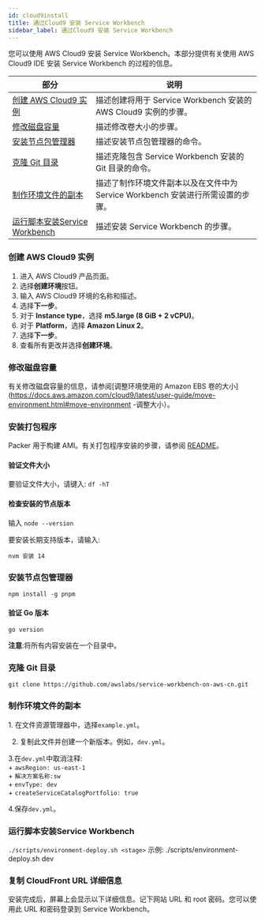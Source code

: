 ```yaml
---
id: cloud9install
title: 通过Cloud9 安装 Service Workbench
sidebar_label: 通过Cloud9 安装 Service Workbench
---
```



您可以使用 AWS Cloud9 安装 Service Workbench。本部分提供有关使用 AWS Cloud9 IDE 安装 Service Workbench 的过程的信息。

|部分 |说明 |
| ------------ | ------------ |
| [创建 AWS Cloud9 实例](#createinst) |描述创建将用于 Service Workbench 安装的 AWS Cloud9 实例的步骤。 |
| [修改磁盘容量](#modifyvol) |描述修改卷大小的步骤。 |
| [安装节点包管理器](#pakcer) |描述安装节点包管理器的命令。 |
| [克隆 Git 目录](#git) |描述克隆包含 Service Workbench 安装的 Git 目录的命令。 |
| [制作环境文件的副本](#env) |描述了制作环境文件副本以及在文件中为 Service Workbench 安装进行所需设置的步骤。 |
| [运行脚本安装Service Workbench](#script) |描述安装 Service Workbench 的步骤。 |


### 创建 AWS Cloud9 实例

<a name="createinst"></a>

1. 进入 AWS Cloud9 产品页面。
2. 选择**创建环境**按钮。
3. 输入 AWS Cloud9 环境的名称和描述。
4. 选择**下一步**。
5. 对于 **Instance type**，选择 **m5.large (8 GiB + 2 vCPU)**。
6. 对于 **Platform**，选择 **Amazon Linux 2**。
7. 选择**下一步**。
8. 查看所有更改并选择**创建环境**。

### 修改磁盘容量
<a name="modifyvol"></a>

有关修改磁盘容量的信息，请参阅[调整环境使用的 Amazon EBS 卷的大小](https://docs.aws.amazon.com/cloud9/latest/user-guide/move-environment.html#move-environment -调整大小）。

### 安装打包程序
<a name="pakcer"></a>

Packer 用于构建 AMI。有关打包程序安装的步骤，请参阅 [README](https://github.com/awslabs/service-workbench-on-aws-cn/blob/develop/addons/addon-base-raas/packages/serverless-packer/README.md)。

#### 验证文件大小

要验证文件大小，请键入:
`df -hT`
#### 检查安装的节点版本

输入 `node --version`

要安装长期支持版本，请输入:

`nvm 安装 14`

### 安装节点包管理器

<a name="npm"></a>

`npm install -g pnpm`
#### 验证 Go 版本

`go version`

**注意**:将所有内容安装在一个目录中。

### 克隆 Git 目录
<a name="git"></a>

`git clone https://github.com/awslabs/service-workbench-on-aws-cn.git`

### 制作环境文件的副本

1.<a name="env"></a> 在文件资源管理器中，选择`example.yml`。

2. 复制此文件并创建一个新版本。例如，`dev.yml`。

3.在`dev.yml`中取消注释:<br />
     + `awsRegion: us-east-1`<br />
     + `解决方案名称:sw`<br />
     + `envType: dev`<br />
     + `createServiceCatalogPortfolio: true`<br />

4.保存`dev.yml`。<br />

### 运行脚本安装Service Workbench

<a name="脚本"></a>

`./scripts/environment-deploy.sh <stage>`
示例: ./scripts/environment-deploy.sh dev

### 复制 CloudFront URL 详细信息

安装完成后，屏幕上会显示以下详细信息。记下网站 URL 和 root 密码。您可以使用此 URL 和密码登录到 Service Workbench。